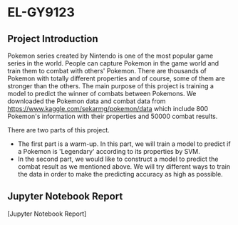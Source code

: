 # EL-GY9123
## Project Introduction
Pokemon series created by Nintendo is one of the most popular game series in the world. People can capture Pokemon in the game world and train them to combat with others' Pokemon. There are thousands of Pokemon with totally different properties and of course, some of them are stronger than the others.
The main purpose of this project is training a model to predict the winner of combats between Pokemons. We downloaded the Pokemon data and combat data from https://www.kaggle.com/sekarmg/pokemon/data which include 800 Pokemon's information with their properties and 50000 combat results.

There are two parts of this project. 
* The first part is a warm-up. In this part, we will train a model to predict if a Pokemon is 'Legendary' according to its properties by SVM.
* In the second part, we would like to construct a model to predict the combat result as we mentioned above. We will try different ways to train the data in order to make the predicting accuracy as high as possible.

## Jupyter Notebook Report
[Jupyter Notebook Report]
